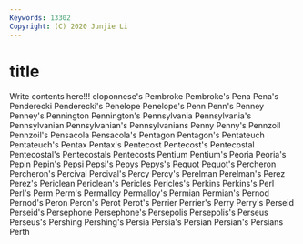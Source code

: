 ```yaml
---
Keywords: 13302
Copyright: (C) 2020 Junjie Li
---
```


# title

Write contents here!!!
eloponnese's 
Pembroke 
Pembroke's 
Pena 
Pena's
Penderecki 
Penderecki's 
Penelope 
Penelope's 
Penn 
Penn's 
Penney 
Penney's 
Pennington 
Pennington's
Pennsylvania 
Pennsylvania's 
Pennsylvanian 
Pennsylvanian's 
Pennsylvanians 
Penny 
Penny's 
Pennzoil 
Pennzoil's 
Pensacola
Pensacola's 
Pentagon 
Pentagon's 
Pentateuch 
Pentateuch's 
Pentax 
Pentax's 
Pentecost 
Pentecost's 
Pentecostal
Pentecostal's 
Pentecostals 
Pentecosts 
Pentium 
Pentium's 
Peoria 
Peoria's 
Pepin 
Pepin's 
Pepsi
Pepsi's 
Pepys 
Pepys's 
Pequot 
Pequot's 
Percheron 
Percheron's 
Percival 
Percival's 
Percy
Percy's 
Perelman 
Perelman's 
Perez 
Perez's 
Periclean 
Periclean's 
Pericles 
Pericles's 
Perkins
Perkins's 
Perl 
Perl's 
Perm 
Perm's 
Permalloy 
Permalloy's 
Permian 
Permian's 
Pernod
Pernod's 
Peron 
Peron's 
Perot 
Perot's 
Perrier 
Perrier's 
Perry 
Perry's 
Perseid
Perseid's 
Persephone 
Persephone's 
Persepolis 
Persepolis's 
Perseus 
Perseus's 
Pershing 
Pershing's 
Persia
Persia's 
Persian 
Persian's 
Persians 
Perth 
